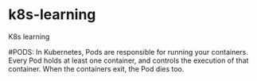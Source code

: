 # k8s-learning
K8s learning

#PODS:
In Kubernetes, Pods are responsible for running your containers. Every Pod holds at least one container, and controls the execution of that container. When the containers exit, the Pod dies too.
